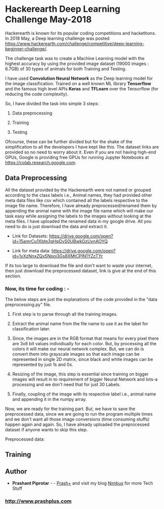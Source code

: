 # Hackerearth Deep Learning Challenge May-2018

Hackerearth is known for its popular coding competitions and hackethons. In 2018 May, a Deep learning challenge was posted https://www.hackerearth.com/challenge/competitive/deep-learning-beginner-challenge/.

The challenge task was to create a Machine Learning model with the highest accuracy by using the provided image dataset (19000 images : 6.7GB) of 30 types of animals for both Training and Testing.

I have used **Convolution Neural Network** as the Deep learning model for the image classification. Trained on a well known ML library **Tensorflow** and the famous high level APIs **Keras** and **TFLearn** over the Tensorflow (for reducing the code complexity).

So, I have divided the task into simple 3 steps:

1. Data preprocessing

2. Training

3. Testing

Ofcourse, these can be further divided but for the shake of the simplification to all the developers I have kept like this. The dataset links are provided so no need to worry about it. Even if you are not having high-end GPUs, Google is providing free GPUs for running Jupyter Notebooks at https://colab.research.google.com.

## Data Preprocessing

All the dataset provided by the Hackerearth were not named or grouped according to the class labels i.e., Animal names, they had provided other meta data files like csv which contained all the labels respective to the image file name. Therefore, I have already preprocessed/renamed them by appending the animal name with the image file name which will make our task easy while assigning the labels to the images without looking at the meta files. I have uploaded the renamed data in my google drive. All you need to do is just download the data and extract it.

* Link for Datasets: https://drive.google.com/open?id=15amrCu1Xbte3gHpDvS0UBwkGzUynAOYQ

* Link for meta data: https://drive.google.com/open?id=1yXzNnxZQx5Npoi3Gs8XMtCPIN1YZcTYr

If its too large to download the file and don't want to waste your internet, then just download the preprocessed dataset, link is give at the end of this section.

### Now, its time for coding : -

The below steps are just the explanations of the code provided in the "data preprocessing.py" file.

1. First step is to parse through all the training images.

2. Extract the animal name from the file name to use it as the label for classification later.

3. Since, the images are in the RGB format that means for every pixel there are 3x8 bit values individiually for each color. But, by processing all the colors it will make our neural network complex. But, we can do is convert them into grayscale images so that each image can be represented in single 2D matrix, since black and white images can be represented by just 1s and 0s.

4. Resizing of the image, this step is essential since training on bigger images will result in to requirement of bigger Neural Network and lots-a processing and we don't need that for just 30 Labels.

5. Finally, coupling of the image with its respective label i.e., animal name and appending it in the numpy array.

Now, we are ready for the training part. But, we have to save the preprocessed data, since we are going to run the program multiple times and we don't want all those image conversions (time consuming stuffs) happen again and again. So, I have already uploaded the preprocessed dataset if anyone wants to skip this step.

Preprocessed data: 

## Training




## Author

* **Prashant Piprotar** - - [Prash+](https://github.com/prashplus)
and visit my blog [Nimbus](http://prashplus.blogspot.com) for more Tech Stuff
### http://www.prashplus.com